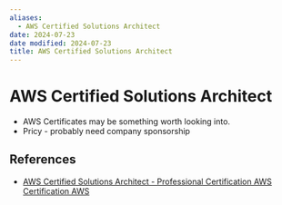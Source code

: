 ```yaml
---
aliases:
  - AWS Certified Solutions Architect
date: 2024-07-23
date modified: 2024-07-23
title: AWS Certified Solutions Architect
---
```


# AWS Certified Solutions Architect

- AWS Certificates may be something worth looking into.
- Pricy - probably need company sponsorship

## References

- [AWS Certified Solutions Architect - Professional Certification  AWS Certification  AWS](https://aws.amazon.com/certification/certified-solutions-architect-professional/)
